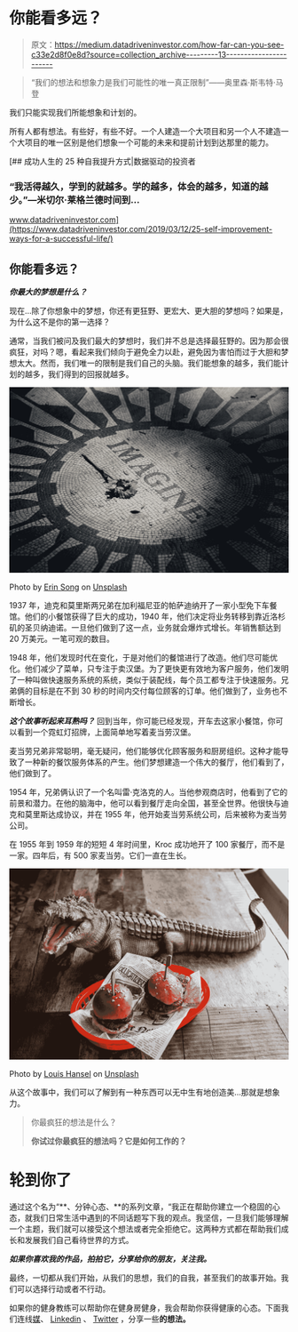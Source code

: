 # 你能看多远？

> 原文：<https://medium.datadriveninvestor.com/how-far-can-you-see-c33e2d8f0e8d?source=collection_archive---------13----------------------->

> “我们的想法和想象力是我们可能性的唯一真正限制”——奥里森·斯韦特·马登

我们只能实现我们所能想象和计划的。

所有人都有想法。有些好，有些不好。一个人建造一个大项目和另一个人不建造一个大项目的唯一区别是他们想象一个可能的未来和提前计划到达那里的能力。

[](https://www.datadriveninvestor.com/2019/03/12/25-self-improvement-ways-for-a-successful-life/) [## 成功人生的 25 种自我提升方式|数据驱动的投资者

### “我活得越久，学到的就越多。学的越多，体会的越多，知道的越少。”―米切尔·莱格兰德时间到…

www.datadriveninvestor.com](https://www.datadriveninvestor.com/2019/03/12/25-self-improvement-ways-for-a-successful-life/) 

## 你能看多远？

***你最大的梦想是什么？***

现在…除了你想象中的梦想，你还有更狂野、更宏大、更大胆的梦想吗？如果是，为什么这不是你的第一选择？

通常，当我们被问及我们最大的梦想时，我们并不总是选择最狂野的。因为那会很疯狂，对吗？嗯，看起来我们倾向于避免全力以赴，避免因为害怕而过于大胆和梦想太大。然而，我们唯一的限制是我们自己的头脑。我们能想象的越多，我们能计划的越多，我们得到的回报就越多。

![](img/2cecf1a3af33eefdf49daa3fc4f3cf4e.png)

Photo by [Erin Song](https://unsplash.com/@erindesong?utm_source=unsplash&utm_medium=referral&utm_content=creditCopyText) on [Unsplash](https://unsplash.com/search/photos/imagine?utm_source=unsplash&utm_medium=referral&utm_content=creditCopyText)

1937 年，迪克和莫里斯两兄弟在加利福尼亚的帕萨迪纳开了一家小型免下车餐馆。他们的小餐馆获得了巨大的成功，1940 年，他们决定将业务转移到靠近洛杉矶的圣贝纳迪诺。一旦他们做到了这一点，业务就会爆炸式增长。年销售额达到 20 万美元。一笔可观的数目。

1948 年，他们发现时代在变化，于是对他们的餐馆进行了改造。他们尽可能优化。他们减少了菜单，只专注于卖汉堡。为了更快更有效地为客户服务，他们发明了一种叫做快速服务系统的系统，类似于装配线，每个员工都专注于快速服务。兄弟俩的目标是在不到 30 秒的时间内交付每位顾客的订单。他们做到了，业务也不断增长。

***这个故事听起来耳熟吗？*** 回到当年，你可能已经发现，开车去这家小餐馆，你可以看到一个霓虹灯招牌，上面简单地写着麦当劳汉堡。

麦当劳兄弟非常聪明，毫无疑问，他们能够优化顾客服务和厨房组织。这种才能导致了一种新的餐饮服务体系的产生。他们梦想建造一个伟大的餐厅，他们看到了，他们做到了。

1954 年，兄弟俩认识了一个名叫雷·克洛克的人。当他参观商店时，他看到了它的前景和潜力。在他的脑海中，他可以看到餐厅走向全国，甚至全世界。他很快与迪克和莫里斯达成协议，并在 1955 年，他开始麦当劳系统公司，后来被称为麦当劳公司。

在 1955 年到 1959 年的短短 4 年时间里，Kroc 成功地开了 100 家餐厅，而不是一家。四年后，有 500 家麦当劳。它们一直在生长。

![](img/3b1b2531c210ff01a7b920d524057e6a.png)

Photo by [Louis Hansel](https://unsplash.com/@louishansel?utm_source=unsplash&utm_medium=referral&utm_content=creditCopyText) on [Unsplash](https://unsplash.com/search/photos/burgers?utm_source=unsplash&utm_medium=referral&utm_content=creditCopyText)

从这个故事中，我们可以了解到有一种东西可以无中生有地创造美…那就是想象力。

> 你最疯狂的想法是什么？
> 
> **你试过你最疯狂的想法吗？它是如何工作的？**

# 轮到你了

通过这个名为“**、分钟心态、**的系列文章，“我正在帮助你建立一个稳固的心态，就我们日常生活中遇到的不同话题写下我的观点。我坚信，一旦我们能够理解一个主题，我们就可以接受这个想法或者完全拒绝它。这两种方式都在帮助我们成长和发展我们自己看待世界的方式。

***如果你喜欢我的作品，拍拍它，分享给你的朋友，关注我。***

最终，一切都从我们开始，从我们的思想，我们的自我，甚至我们的故事开始。我们可以选择行动或者不行动。

如果你的健身教练可以帮助你在健身房健身，我会帮助你获得健康的心态。下面我们连线[媒](https://medium.com/@aurelianvictorcotuna?source=post_page---------------------------)、 [Linkedin](https://www.linkedin.com/in/aurelian-victor-cotuna-a0a0a553/?source=post_page---------------------------) 、 [Twitter](https://twitter.com/@aureliancotuna?source=post_page---------------------------) ，分享一些**的想法。**